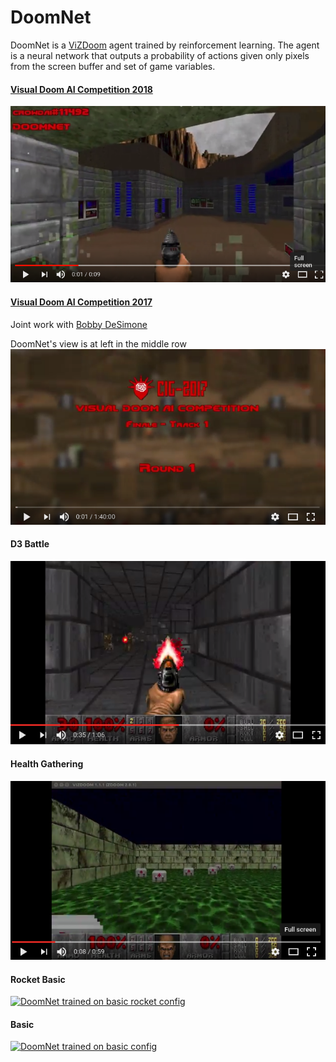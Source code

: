 # DoomNet

DoomNet is a [ViZDoom](http://vizdoom.cs.put.edu.pl/) agent trained by reinforcement learning. The agent is a neural network that outputs a probability of actions given only pixels from the screen buffer and set of game variables.

#### [Visual Doom AI Competition 2018](https://www.crowdai.org/challenges/visual-doom-ai-competition-2018-singleplayer-track-1/leaderboards) 
[![DoomNet track1, submission 0](images/cig2018-track1-sub1.png)](https://www.youtube.com/watch?v=8YQgtvC4tw8)

#### [Visual Doom AI Competition 2017](http://vizdoom.cs.put.edu.pl/competition-cig-2017) 
Joint work with [Bobby DeSimone](https://github.com/desimone)

DoomNet's view is at left in the middle row<br>
[![DoomNet track1, elimination round 2017](images/cig2017-track1.png)](https://youtu.be/3VU6d_5ze8k)


#### D3 Battle
[![DoomNet trained on D3-battle config](images/D3-battle.png)](https://youtu.be/gxs8JowQ2Pc)


#### Health Gathering
[![DoomNet trained on health gathering config](images/health_gathering.png)](https://youtu.be/0jA6uUXDtkk)


#### Rocket Basic
[![DoomNet trained on basic rocket config](images/rocket.png)](https://youtu.be/8hQO5VzsnkI)


#### Basic
[![DoomNet trained on basic config](images/basic.png)](https://youtu.be/Ej-5UgjVJEs)

